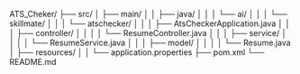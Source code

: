 ATS_Cheker/
├── src/
│   ├── main/
│   │   ├── java/
│   │   │   └── ai/
│   │   │       └── skillmate/
│   │   │           └── atschecker/
│   │   │               ├── AtsCheckerApplication.java
│   │   │               ├── controller/
│   │   │               │   └── ResumeController.java
│   │   │               ├── service/
│   │   │               │   └── ResumeService.java
│   │   │               ├── model/
│   │   │               │   └── Resume.java
│   ├── resources/
│   │   └── application.properties
├── pom.xml
└── README.md
